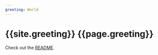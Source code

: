 ```yaml
---
greeting: World
---
```


<!-- HTML tags allowed -->
<link rel="stylesheet" href="style.css">

<!-- becomes an h1 tag -->
# {{site.greeting}} {{page.greeting}}

Check out the [README](README.html).